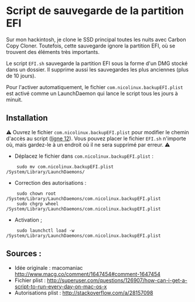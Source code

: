 # Script de sauvegarde de la partition EFI

Sur mon hackintosh, je clone le SSD principal toutes les nuits avec Carbon Copy Cloner. Toutefois, cette sauvegarde ignore la partition EFI, où se trouvent des éléments très importants.

Le script `EFI.sh` sauvegarde la partition EFI sous la forme d'un DMG stocké dans un dossier. Il supprime aussi les sauvegardes les plus anciennes (plus de 10&nbsp;jours). 

Pour l'activer automatiquement, le fichier `com.nicolinux.backupEFI.plist` est activé comme un LaunchDaemon qui lance le script tous les jours à minuit.

## Installation

⚠️ Ouvrez le fichier `com.nicolinux.backupEFI.plist` pour modifier le chemin d'accès au script ([ligne&nbsp;12](https://github.com/nicolinuxfr/backup-EFI/blob/master/com.nicolinux.backupEFI.plist#L12)). Vous pouvez placer le fichier `EFI.sh` n'importe où, mais gardez-le à un endroit où il ne sera supprimé par erreur. ⚠️ 

- Déplacez le fichier dans `com.nicolinux.backupEFI.plist` :

```	
	sudo mv com.nicolinux.backupEFI.plist /System/Library/LaunchDaemons/
```	

- Correction des autorisations : 

```	
	sudo chown root /System/Library/LaunchDaemons/com.nicolinux.backupEFI.plist
	sudo chgrp wheel /System/Library/LaunchDaemons/com.nicolinux.backupEFI.plist
```	

- Activation ;
	
```	
	sudo launchctl load -w /System/Library/LaunchDaemons/com.nicolinux.backupEFI.plist
```	

## Sources : 

- Idée originale : macomaniac http://www.macg.co/comment/1647454#comment-1647454
- Fichier plist : http://superuser.com/questions/126907/how-can-i-get-a-script-to-run-every-day-on-mac-os-x
- Autorisations plist : http://stackoverflow.com/a/28157098
